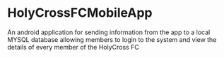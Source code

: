 # HolyCrossFCMobileApp
An android application for sending information from the app to a local MYSQL database allowing members to login to the system and view the details of every member of the HolyCross FC
